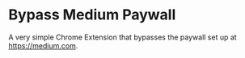# Bypass Medium Paywall

A very simple Chrome Extension that bypasses the paywall set up at https://medium.com.